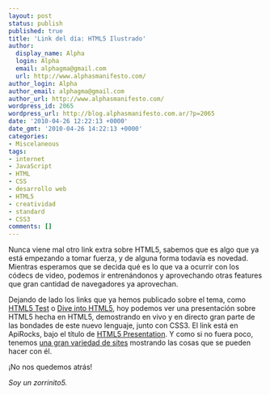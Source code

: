 ```yaml
---
layout: post
status: publish
published: true
title: 'Link del día: HTML5 Ilustrado'
author:
  display_name: Alpha
  login: Alpha
  email: alphagma@gmail.com
  url: http://www.alphasmanifesto.com/
author_login: Alpha
author_email: alphagma@gmail.com
author_url: http://www.alphasmanifesto.com/
wordpress_id: 2065
wordpress_url: http://blog.alphasmanifesto.com.ar/?p=2065
date: '2010-04-26 12:22:13 +0000'
date_gmt: '2010-04-26 14:22:13 +0000'
categories:
- Miscelaneous
tags:
- internet
- JavaScript
- HTML
- CSS
- desarrollo web
- HTML5
- creatividad
- standard
- CSS3
comments: []
---
```


Nunca viene mal otro link extra sobre HTML5, sabemos que es algo que ya está empezando a tomar fuerza, y de alguna forma todavía es novedad. Mientras esperamos que se decida qué es lo que va a ocurrir con los códecs de video, podemos ir entrenándonos y aprovechando otras features que gran cantidad de navegadores ya aprovechan.

Dejando de lado los links que ya hemos publicado sobre el tema, como <a href="https://blog.alphasmanifesto.com.ar/2010/04/19/link-del-dia-html5-test/">HTML5 Test</a> o <a href="https://blog.alphasmanifesto.com.ar/2010/02/02/link-del-dia-sumergiendonos-en-html5/">Dive into HTML5</a>, hoy podemos ver una presentación sobre HTML5 hecha en HTML5, demostrando en vivo y en directo gran parte de las bondades de este nuevo lenguaje, junto con CSS3. El link está en ApiRocks, bajo el título de <a href="http://apirocks.com/html5/html5.html">HTML5 Presentation</a>. Y como si no fuera poco, tenemos <a href="http://devsnippets.com/article/designing-with-html5-css3.html">una gran variedad de sites</a> mostrando las cosas que se pueden hacer con él.

¡No nos quedemos atrás!

_Soy un zorrinito5._
